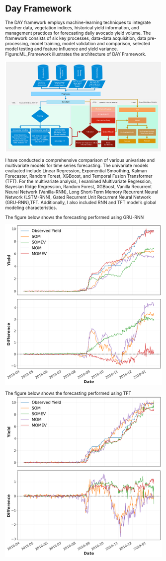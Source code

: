 # Day Framework
The DAY framework employs machine-learning techniques to integrate weather data, vegetation indices, historical yield information, and management practices for forecasting daily avocado yield volume. The framework consists of six key processes, data-data acquisition, data pre-processing, model training, model validation and comparison, selected model testing and feature influence and yield variance. Figure:ML_Framework illustrates the architecture of DAY Framework.

<img src="images/ML_Framework.png" width="\linewidth"/>

I have conducted a comprehensive comparison of various univariate and multivariate models for time series forecasting. The univariate models evaluated include Linear Regression, Exponential Smoothing, Kalman Forecaster, Random Forest, XGBoost, and Temporal Fusion Transformer (TFT). For the multivariate analysis, I examined Multivariate Regression, Bayesian Ridge Regression, Random Forest, XGBoost, Vanilla Recurrent Neural Network (Vanilla-RNN), Long Short-Term Memory Recurrent Neural Network (LSTM-RNN), Gated Recurrent Unit Recurrent Neural Network (GRU-RNN),TFT.  Additionally, I also included RNN and TFT model’s global modeling characteristics. 

The figure below shows the forecasting performed using GRU-RNN

<img src="images/RNN_Forecastplot.png" width="\linewidth"/>

The figure below shows the forecasting performed using TFT
<img src="images/TFT_Forecastplot.png" width="\linewidth"/>
